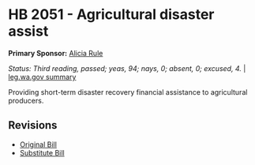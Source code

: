 # HB 2051 - Agricultural disaster assist
**Primary Sponsor:** [Alicia Rule](/person/leg/alicia.rule.md)

*Status: Third reading, passed; yeas, 94; nays, 0; absent, 0; excused, 4.* | [leg.wa.gov summary](https://app.leg.wa.gov/billsummary?BillNumber=2051&Year=2021)

Providing short-term disaster recovery financial assistance to agricultural producers.

## Revisions
* [Original Bill](1/)
* [Substitute Bill](S/)